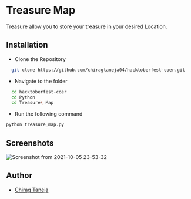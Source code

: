 # Treasure Map 

Treasure allow you to store your treasure in your desired Location.






## Installation

- Clone the Repository
```bash
  git clone https://github.com/chiragtaneja04/hacktoberfest-coer.git
```
- Navigate to the folder
```bash
  cd hacktoberfest-coer  
  cd Python
  cd Treasure\ Map
  ```
- Run the following command
```bash
python treasure_map.py
```
    
## Screenshots

![Screenshot from 2021-10-05 23-53-32](https://user-images.githubusercontent.com/91545602/136081070-f368ab8d-ce35-4b07-a2fa-5a7e86afb846.png)
  
## Author

- [Chirag Taneja](https://github.com/chiragtaneja04)

  